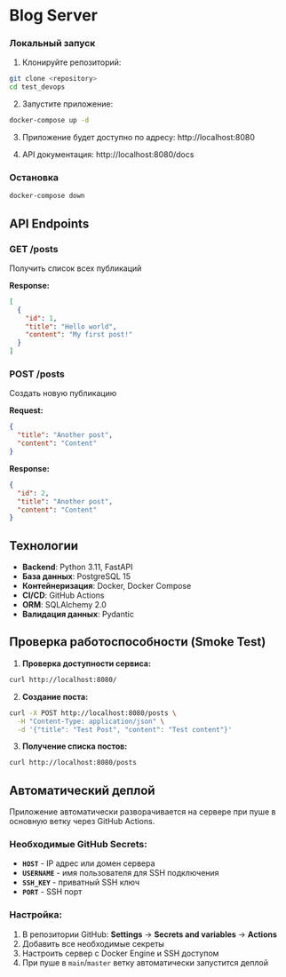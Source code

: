 # Blog Server

### Локальный запуск

1. Клонируйте репозиторий:

```bash
git clone <repository>
cd test_devops
```

2. Запустите приложение:

```bash
docker-compose up -d
```

3. Приложение будет доступно по адресу: http://localhost:8080

4. API документация: http://localhost:8080/docs

### Остановка

```bash
docker-compose down
```

## API Endpoints

### GET /posts

Получить список всех публикаций

**Response:**

```json
[
  {
    "id": 1,
    "title": "Hello world",
    "content": "My first post!"
  }
]
```

### POST /posts

Создать новую публикацию

**Request:**

```json
{
  "title": "Another post",
  "content": "Content"
}
```

**Response:**

```json
{
  "id": 2,
  "title": "Another post",
  "content": "Content"
}
```

## Технологии

- **Backend**: Python 3.11, FastAPI
- **База данных**: PostgreSQL 15
- **Контейнеризация**: Docker, Docker Compose
- **CI/CD**: GitHub Actions
- **ORM**: SQLAlchemy 2.0
- **Валидация данных**: Pydantic

## Проверка работоспособности (Smoke Test)

1. **Проверка доступности сервиса:**

```bash
curl http://localhost:8080/
```

2. **Создание поста:**

```bash
curl -X POST http://localhost:8080/posts \
  -H "Content-Type: application/json" \
  -d '{"title": "Test Post", "content": "Test content"}'
```

3. **Получение списка постов:**

```bash
curl http://localhost:8080/posts
```

## Автоматический деплой

Приложение автоматически разворачивается на сервере при пуше в основную ветку через GitHub Actions.

### Необходимые GitHub Secrets:

- **`HOST`** - IP адрес или домен сервера
- **`USERNAME`** - имя пользователя для SSH подключения
- **`SSH_KEY`** - приватный SSH ключ
- **`PORT`** - SSH порт

### Настройка:

1. В репозитории GitHub: **Settings** → **Secrets and variables** → **Actions**
2. Добавить все необходимые секреты
3. Настроить сервер с Docker Engine и SSH доступом
4. При пуше в `main`/`master` ветку автоматически запустится деплой
